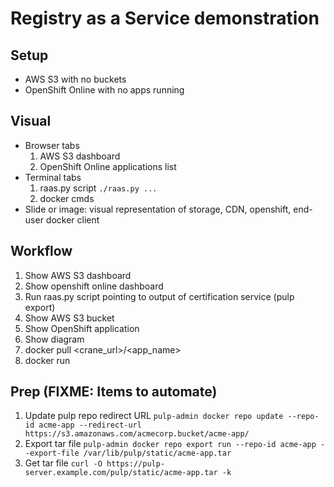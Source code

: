 # Registry as a Service demonstration

## Setup
* AWS S3 with no buckets
* OpenShift Online with no apps running

## Visual
* Browser tabs
  1. AWS S3 dashboard
  1. OpenShift Online applications list
* Terminal tabs
  1. raas.py script `./raas.py ...`
  2. docker cmds
* Slide or image: visual representation of storage, CDN, openshift, end-user docker client

## Workflow
1. Show AWS S3 dashboard
1. Show openshift online dashboard
1. Run raas.py script pointing to output of certification service (pulp export)
1. Show AWS S3 bucket
1. Show OpenShift application
1. Show diagram
1. docker pull <crane_url>/<app_name>
1. docker run

## Prep (FIXME: Items to automate)
1. Update pulp repo redirect URL
   ```pulp-admin docker repo update --repo-id acme-app --redirect-url https://s3.amazonaws.com/acmecorp.bucket/acme-app/```
1. Export tar file
   ```pulp-admin docker repo export run --repo-id acme-app --export-file /var/lib/pulp/static/acme-app.tar```
1. Get tar file
   ```curl -O https://pulp-server.example.com/pulp/static/acme-app.tar -k```
